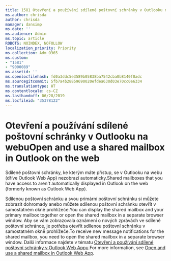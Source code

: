 ```yaml
---
title: 1581 Otevření a používání sdílené poštovní schránky v Outlooku na webu
ms.author: chrisda
author: chrisda
manager: dansimp
ms.date: ''
ms.audience: Admin
ms.topic: article
ROBOTS: NOINDEX, NOFOLLOW
localization_priority: Priority
ms.collection: Adm_O365
ms.custom:
- "1581"
- "9000089"
ms.assetid: ''
ms.openlocfilehash: fd0a3ddc5e3589b05838ba7542cba0b8140f0adc
ms.sourcegitcommit: 5fb7a4b28859690020efdea630d03e70cc0e6334
ms.translationtype: HT
ms.contentlocale: cs-CZ
ms.lasthandoff: 06/28/2019
ms.locfileid: "35378122"
---
```

# <a name="open-and-use-a-shared-mailbox-in-outlook-on-the-web"></a><span data-ttu-id="9689a-102">Otevření a používání sdílené poštovní schránky v Outlooku na webu</span><span class="sxs-lookup"><span data-stu-id="9689a-102">Open and use a shared mailbox in Outlook on the web</span></span>

<span data-ttu-id="9689a-103">Sdílené poštovní schránky, ke kterým máte přístup, se v Outlooku na webu (dříve Outlook Web App) nezobrazí automaticky.</span><span class="sxs-lookup"><span data-stu-id="9689a-103">Shared mailboxes that you have access to aren't automatically displayed in Outlook on the web (formerly known as Outlook Web App).</span></span>

<span data-ttu-id="9689a-104">Sdílenou poštovní schránku a svou primární poštovní schránku si můžete zobrazit dohromady anebo můžete sdílenou poštovní schránku otevřít v samostatném okně prohlížeče.</span><span class="sxs-lookup"><span data-stu-id="9689a-104">You can display the shared mailbox and your primary mailbox together or open the shared mailbox in a separate browser window.</span></span> <span data-ttu-id="9689a-105">Aby se vám zobrazovala oznámení o nových zprávách ve sdílené poštovní schránce, je potřeba otevřít sdílenou poštovní schránku v samostatném okně prohlížeče.</span><span class="sxs-lookup"><span data-stu-id="9689a-105">To receive new message notifications for the shared mailbox, you need to open the shared mailbox in a separate browser window.</span></span> <span data-ttu-id="9689a-106">Další informace najdete v tématu [Otevření a používání sdílené poštovní schránky v Outlook Web Appu](https://support.office.com/article/BC127866-42BE-4DE7-92AE-1EF2F787FD5C).</span><span class="sxs-lookup"><span data-stu-id="9689a-106">For more information, see [Open and use a shared mailbox in Outlook Web App](https://support.office.com/article/BC127866-42BE-4DE7-92AE-1EF2F787FD5C).</span></span>
